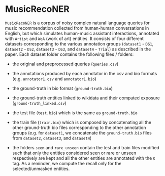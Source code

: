 # MusicRecoNER

`MusicRecoNER` is a corpus of noisy complex natural language queries for music recommendation collected from human-human conversations in English, but which simulates human-music assistant interactions, annotated with `Artist` and `WoA` (work of art) entities. It consists of four different datasets corresponding to the various annotation groups (`dataset1` - `DS1`, `dataset2` - `DS2`, `dataset3` - `DS3`, and `dataset4` - `Trial`) as described in the paper. Each dataset folder contains the following files / folders:

- the original and preprocessed queries (`queries.csv`)

- the annotations produced by each annotator in the csv and bio formats (e.g. `annotator1.csv` and `annotator1.bio`)

- the ground-truth in bio format (`ground-truth.bio`)

- the ground-truth entities linked to wikidata and their computed exposure (`ground-truth_linked.csv`)

- the test file (`test.bio`) which is the same as `ground-truth.bio`

- the train file (`train.bio`) which is composed by concatenating all the other ground-truth bio files corresponding to the other annotation groups (e.g. for `dataset1`, we concatenate the `ground-truth.bio` files from `dataset2`, `dataset3`, and `dataset4`)

- the folders `seen` and `rare_unseen` contain the test and train files modified such that only the entities considered seen or rare or unseen respectively are kept and all the other entities are annotated with the `O` tag. As a reminder, we compute the recall only for the selected/unmasked entities.